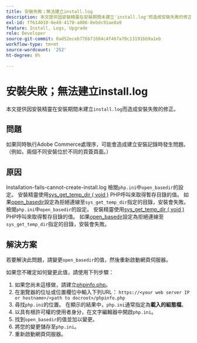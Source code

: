 ```yaml
---
title: 安裝失敗；無法建立install.log
description: 本文提供因安裝精靈在安裝期間未建立'install.log'而造成安裝失敗的修正。
exl-id: ff614018-8e49-4170-a806-8ebdc91ae8a9
feature: Install, Logs, Upgrade
role: Developer
source-git-commit: 0ad52eceb776b71604c4f467a70c13191bb9a1eb
workflow-type: tm+mt
source-wordcount: '252'
ht-degree: 0%

---
```


# 安裝失敗；無法建立install.log

本文提供因安裝精靈在安裝期間未建立`install.log`而造成安裝失敗的修正。

## 問題

如果同時執行Adobe Commerce處理序，可能會造成建立安裝記錄時發生問題。 （例如，兩個不同安裝位於不同的頁簽頁面。）

## 原因

Installation-fails-cannot-create-install.log
檢閱`php.ini`中`open_basedir`的設定。 安裝精靈使用[sys\_get\_temp\_dir ( void )](https://php.net/manual/en/function.sys-get-temp-dir.php) PHP呼叫來取得暫存目錄的值。 如果[open\_basedir](http://php.net/manual/en/ini.core.php#ini.open-basedir)設定為拒絕連線至`sys_get_temp_dir`指定的目錄，安裝會失敗。
檢閱`php.ini`中`open_basedir`的設定。 安裝精靈使用[sys\_get\_temp\_dir ( void )](https://php.net/manual/en/function.sys-get-temp-dir.php) PHP呼叫來取得暫存目錄的值。 如果[open\_basedir](https://php.net/manual/en/ini.core.php#ini.open-basedir)設定為拒絕連線至`sys_get_temp_dir`指定的目錄，安裝會失敗。


## 解決方案

若要解決此問題，請變更`open_basedir`的值，然後重新啟動網頁伺服器。

如果您不確定如何變更此值，請使用下列步驟：

1. 如果您尚未這樣做，請建立[phpinfo.php](https://devdocs.magento.com/guides/v2.3/install-gde/prereq/optional.html#install-optional-phpinfo)。
1. 在瀏覽器的位址或位置欄位中輸入下列URL： `https://<your web server IP or hostname>/<path to docroot>/phpinfo.php`
1. 尋找`php.ini`的位置。     在顯示的結果中，`php.ini`通常指定為&#x200B;**載入的組態檔**。
1. 以具有根許可權的使用者身分，在文字編輯器中開啟`php.ini`。
1. 找到`open_basedir`的值並加以變更。
1. 將您的變更儲存至`php.ini`。
1. 重新啟動網頁伺服器。
